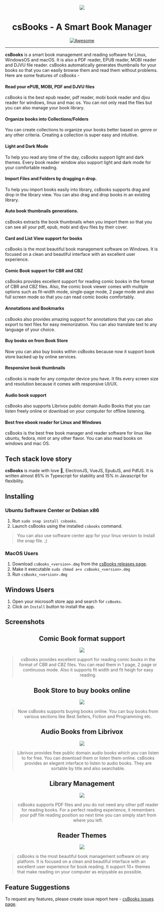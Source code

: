 <div align="center" style="width: 100%;">
<img src= "https://caesiumstudio.github.io/csBooks-updates/assets/screenshots/msfg.jpg"/>
</div>

<div align="center" style="width:100%">
  <h1 align="center">csBooks - A Smart Book Manager</h1>
</div>

<p align="center">
    <a href="https://github.com/sindresorhus/awesome-electron"><img alt="Awesome" src="https://cdn.rawgit.com/sindresorhus/awesome/d7305f38d29fed78fa85652e3a63e154dd8e8829/media/badge.svg"></a>
</p>

---

**csBooks** is a smart book management and reading software for Linux, WindowsOS and macOS. It is also a PDF reader, EPUB reader, MOBI reader and DJVU file reader. csBooks automatically generates thumbnails for your books so that you can easily browse them and read them without problems. Here are some features of csBooks -

#### Read your ePUB, MOBI, PDF and DJVU files

csBooks is the best epub reader, pdf reader, mobi book reader and djvu reader for windows, linux and mac os. You can not only read the files but you can also manage your book library.

#### Organize books into Collections/Folders

You can create collections to organize your books better based on genre or any other criteria. Creating a collection is super easy and intuitive.

#### Light and Dark Mode

To help you read any time of the day, csBooks support light and dark themes. Every book reader window also support light and dark mode for your comfortable reading.

#### Import Files and Folders by dragging n drop.

To help you import books easily into library, csBooks supports drag and drop in the library view. You can also drag and drop books in an existing library.

#### Auto book thumbnails generations.

csBooks extracts the book thumbnails when you import them so that you can see all your pdf, epub, mobi and djvu files by their cover.

#### Card and List View support for books

csBooks is the most beautiful book management software on Windows. It is focused on a clean and beautiful interface with an excellent user experience.

#### Comic Book support for CBR and CBZ

csBooks provides excellent support for reading comic books in the format of CBR and CBZ files. Also, the comic book viewer comes with multiple options such as fit-width mode, single-page mode, 2 page mode and also full screen mode so that you can read comic books comfortably.

#### Annotations and Bookmarks

csBooks also provides amazing support for annotations that you can also export to text files for easy memorization. You can also translate text to any language of your choice.

#### Buy books on from Book Store

Now you can also buy books within csBooks because now it support book store backed up by online services.

#### Responsive book thumbnails

csBooks is made for any computer device you have. It fits every screen size and resolution because it comes with responsive UI/UX.

#### Audio book support

csBooks also supports Librivox public domain Audio Books that you can listen freely online or download on your computer for offline listening.

#### Best free ebook reader for Linux and Windows

csBooks is the best free book manager and reader software for linux like ubuntu, fedora, mint or any other flavor. You can also read books on windows and mac OS.

## Tech stack love story

**csBooks** is made with love :sparkling_heart:, ElectronJS, VueJS, EpubJS, and PdfJS. It is written almost 85% in Typescript for stability and 15% in Javascript for flexibility.

## Installing

### Ubuntu Software Center or Debian x86

1. Run `sudo snap install csbooks`.
2. Launch csBooks using the installed `csbooks` command.

> You can also use software center app for your linux version to install the snap file. ;)

### MacOS Users

1. Download `csBooks_<version>.dmg` from the [csBooks releases page](https://github.com/caesiumstudio/csBooks-updates/releases).
2. Make it executable `sudo chmod a+x csBooks_<version>.dmg`
3. Run `csBooks_<version>.dmg`

## Windows Users

1. Open your microsoft store app and search for `csBooks`.
2. Click on `Install` button to install the app.

## Screenshots

<div align="center">
<h2>Comic Book format support</h2>
<img src="https://caesiumstudio.github.io/csBooks-updates/assets/screenshots/1.jpg">

> csBooks provides excellent support for reading comic books in the format of CBR and CBZ files. You can read them in 1 page, 2 page or continuous mode. Also it supports fit width and fit heigh for easy reading.

<h2>Book Store to buy books online</h2>
<img src="https://caesiumstudio.github.io/csBooks-updates/assets/screenshots/2.jpg">

> Now csBooks supports buying books online. You can buy books from various sections like Best Sellers, Fiction and Programming etc.

<h2>Audio Books from Librivox</h2>
<img src="https://caesiumstudio.github.io/csBooks-updates/assets/screenshots/3.jpg">

> Librivox provides free public domain audio books which you can listen to for free. You can download them or listen them online. csBooks provides an elegent interface to listen to audio books. They are sortable by title and also searchable.

<h2>Library Management</h2>
<img src="https://caesiumstudio.github.io/csBooks-updates/assets/screenshots/4.jpg">

> csBooks supports PDF files and you do not need any other pdf reader for reading books. For a perfect reading experience, it remembers your pdf file reading position so next time you can simply start from where you left.

<h2>Reader Themes</h2>
<img src="https://caesiumstudio.github.io/csBooks-updates/assets/screenshots/5.jpg">
</div>

> csBooks is the most beautiful book management software on any platform. It is focused on a clean and beautiful interface with an excellent user experience for book reading. It support 10+ themes that make reading on your computer as enjoyable as possible.

## Feature Suggestions

To request any features, please create issue report here - [csBooks issues page](https://github.com/caesiumstudio/csBooks-updates/issues).

